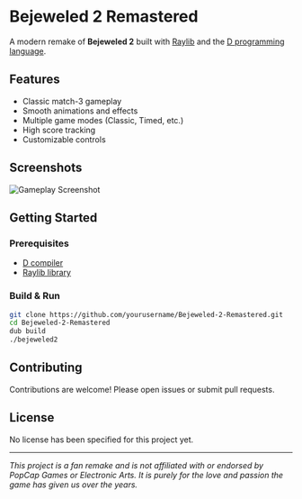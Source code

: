 # Bejeweled 2 Remastered

A modern remake of **Bejeweled 2** built with [Raylib](https://www.raylib.com/) and the [D programming language](https://dlang.org/).

## Features

- Classic match-3 gameplay
- Smooth animations and effects
- Multiple game modes (Classic, Timed, etc.)
- High score tracking
- Customizable controls

## Screenshots

<!-- Add screenshots here -->
![Gameplay Screenshot](assets/screenshot1.png)

## Getting Started

### Prerequisites

- [D compiler](https://dlang.org/download.html)
- [Raylib library](https://www.raylib.com/)

### Build & Run

```sh
git clone https://github.com/yourusername/Bejeweled-2-Remastered.git
cd Bejeweled-2-Remastered
dub build
./bejeweled2
```

## Contributing

Contributions are welcome! Please open issues or submit pull requests.

## License

No license has been specified for this project yet.

---

*This project is a fan remake and is not affiliated with or endorsed by PopCap Games or Electronic Arts. It is purely for the love and passion the game has given us over the years.*
